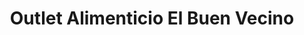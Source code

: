 ---
title: "Outlet Alimenticio El Buen Vecino"
url: /san-bernardo/outlet-alimenticio-el-buen-vecino/
shop: Großhandel
---